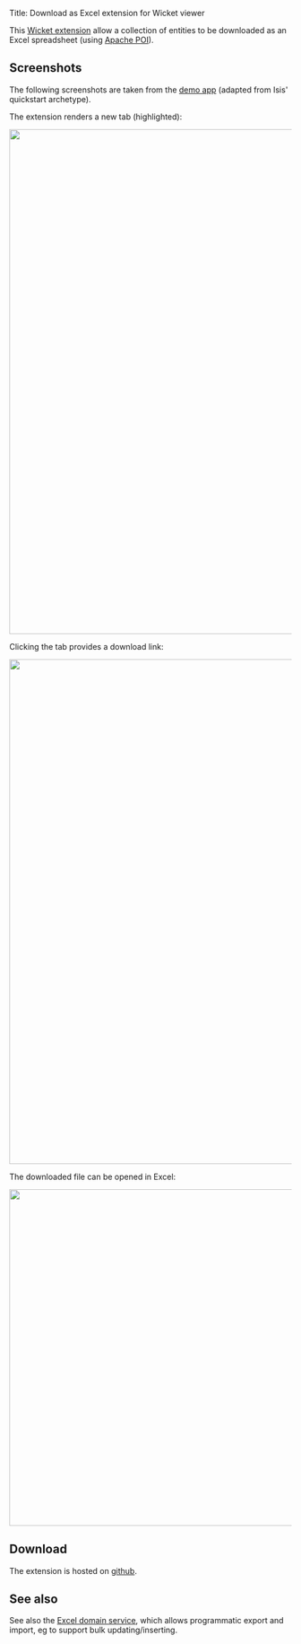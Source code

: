 Title: Download as Excel extension for Wicket viewer

This [Wicket extension](https://github.com/isisaddons/isis-wicket-excel) allow a collection of entities to be downloaded as an Excel spreadsheet (using [Apache POI](http://poi.apache.org)).

## Screenshots

The following screenshots are taken from the [demo app](https://github.com/isisaddons/isis-wicket-excel/tree/master/zzzdemo) (adapted from Isis' quickstart archetype).

The extension renders a new tab (highlighted): 

<img src="https://raw.github.com/isisaddons/isis-wicket-excel/master/images/excel-tab.png" style="width: 900px;"/>

Clicking the tab provides a download link:

<img src="https://raw.github.com/isisaddons/isis-wicket-excel/master/images/download-link.png" style="width: 900px;"/>

The downloaded file can be opened in Excel:

<img src="https://raw.github.com/isisaddons/isis-wicket-excel/master/images/excel.png" style="width: 600px;"/>


## Download

The extension is hosted on [github](https://github.com/isisaddons/isis-wicket-excel).

## See also

See also the [Excel domain service](../../../../modules/isis-module-excel.html), which allows programmatic export and import, eg to support bulk updating/inserting.

   

